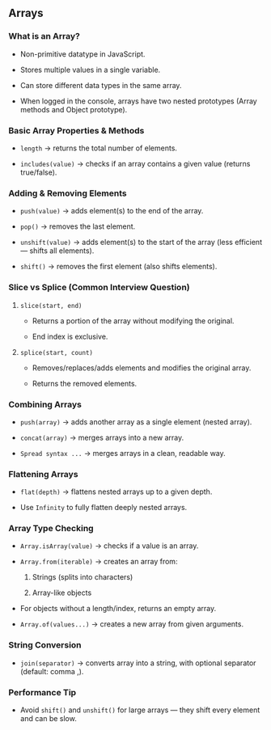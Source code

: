 ## Arrays

### What is an Array?

- Non-primitive datatype in JavaScript.

- Stores multiple values in a single variable.

- Can store different data types in the same array.

- When logged in the console, arrays have two nested prototypes (Array methods and Object prototype).

### Basic Array Properties & Methods

- `length` → returns the total number of elements.

- `includes(value)` → checks if an array contains a given value (returns true/false).

### Adding & Removing Elements

- `push(value)` → adds element(s) to the end of the array.

- `pop()` → removes the last element.

- `unshift(value)` → adds element(s) to the start of the array (less efficient — shifts all elements).

- `shift()` → removes the first element (also shifts elements).

### Slice vs Splice (Common Interview Question)

1. `slice(start, end)`

    - Returns a portion of the array without modifying the original.

    - End index is exclusive.

2. `splice(start, count)`

    - Removes/replaces/adds elements and modifies the original array.

    - Returns the removed elements.

### Combining Arrays

- `push(array)` → adds another array as a single element (nested array).

- `concat(array)` → merges arrays into a new array.

- `Spread syntax ...` → merges arrays in a clean, readable way.

### Flattening Arrays

- `flat(depth)` → flattens nested arrays up to a given depth.

- Use `Infinity` to fully flatten deeply nested arrays.

### Array Type Checking

- `Array.isArray(value)` → checks if a value is an array.

- `Array.from(iterable)` → creates an array from:

    1. Strings (splits into characters)

    2. Array-like objects

- For objects without a length/index, returns an empty array.

- `Array.of(values...)` → creates a new array from given arguments.

### String Conversion

- `join(separator)` → converts array into a string, with optional separator (default: comma ,).

### Performance Tip

- Avoid `shift()` and `unshift()` for large arrays — they shift every element and can be slow.